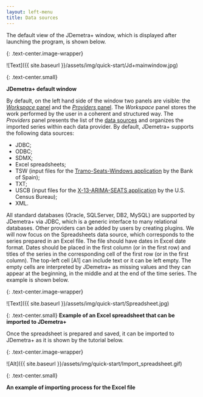 ```yaml
---
layout: left-menu
title: Data sources
---
```


The default view of the JDemetra+ window, which is displayed after launching the program, is shown below. 

{: .text-center.image-wrapper}

![Text]({{ site.baseurl }}/assets/img/quick-start/Jd+mainwindow.jpg)

{: .text-center.small}

**JDemetra+ default window**

By default, on the left hand side of the window two panels are visible: the [*Workspace* panel](../reference-manual/workspace.html) and the [*Providers* panel](../reference-manual/data-providers.html). 
The *Workspace* panel stores the work performed by the user in a coherent and structured way.
The *Providers* panel presents the list of the [data sources](../quick-start/datasources.html) and organizes the imported series within each data provider. 
By default, JDemetra+ supports the following data sources:
* JDBC;
* ODBC;
* SDMX;
* Excel spreadsheets;
* TSW (input files for the [Tramo-Seats-Windows application](https://www.bde.es/bde/en/secciones/servicios/Profesionales/Programas_estadi/Programas.html) by the Bank of Spain);
* TXT;
* USCB (input files for the [X-13-ARIMA-SEATS application](https://www.census.gov/srd/www/winx13/) by the U.S. Census Bureau);
* XML.

All standard databases (Oracle, SQLServer, DB2, MySQL) are supported by JDemetra+ via JDBC, which is a generic interface to many relational databases. Other providers can be added by users by creating plugins.
We will now focus on the Spreadsheets data source, which corresponds to the series prepared in an Excel file. The file should have dates in Excel date format. Dates should be placed in the first column (or in the first row) and titles of the series in the corresponding cell of the first row (or in the first column). The top-left cell [A1] can include text or it can be left empty. The empty cells are interpreted by JDemetra+ as missing values and they can appear at the beginning, in the middle and at the end of the time series. The example is shown below.

{: .text-center.image-wrapper}

![Text]({{ site.baseurl }}/assets/img/quick-start/Spreadsheet.jpg)

{: .text-center.small}
**Example of an Excel spreadsheet that can be imported to JDemetra+**

Once the spreadsheet is prepared and saved, it can be imported to JDemetra+ as it is shown by the tutorial below.

{: .text-center.image-wrapper}

![Alt]({{ site.baseurl }}/assets/img/quick-start/Import_spreadsheet.gif)

{: .text-center.small}

**An example of importing process for the Excel file**
